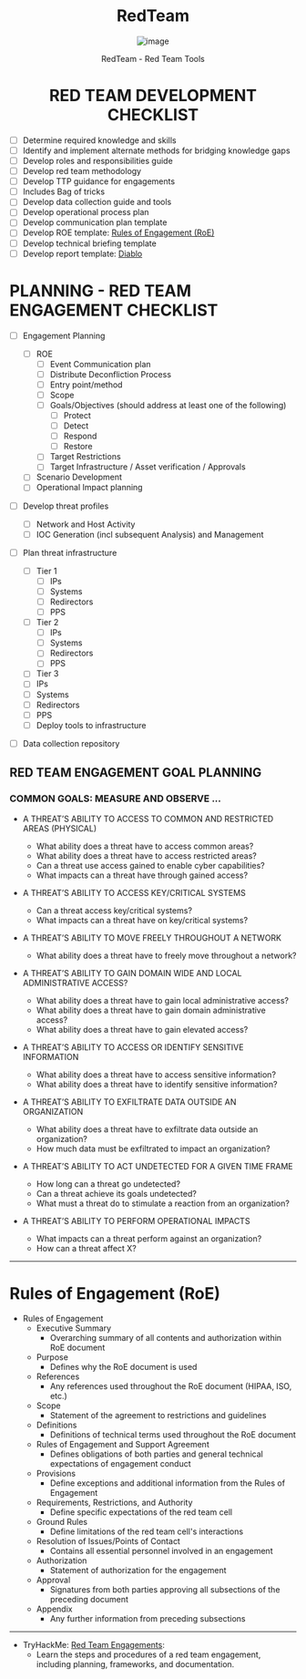 <div align="center">

# RedTeam

![image](https://user-images.githubusercontent.com/51442719/170375086-701a2ab3-7421-41d5-a61b-1b28b6018100.png)

RedTeam - Red Team Tools

# RED TEAM DEVELOPMENT CHECKLIST

</div>

- [ ] Determine required knowledge and skills
- [ ] Identify and implement alternate methods for bridging knowledge gaps
- [ ] Develop roles and responsibilities guide
- [ ] Develop red team methodology
- [ ] Develop TTP guidance for engagements
- [ ] Includes Bag of tricks
- [ ] Develop data collection guide and tools
- [ ] Develop operational process plan
- [ ] Develop communication plan template
- [ ] Develop ROE template:  [Rules of Engagement (RoE)]()
- [ ] Develop technical briefing template
- [ ] Develop report template: [Diablo](https://github.com/Anlominus/Diablo)

# PLANNING - RED TEAM ENGAGEMENT CHECKLIST
- [ ] Engagement Planning
  - [ ] ROE
    - [ ] Event Communication plan
    - [ ] Distribute Deconfliction Process
    - [ ] Entry point/method
    - [ ] Scope
    - [ ] Goals/Objectives (should address at least one of the following)
      - [ ] Protect
      - [ ] Detect
      - [ ] Respond
      - [ ] Restore
    - [ ] Target Restrictions
    - [ ] Target Infrastructure / Asset verification / Approvals
  - [ ] Scenario Development
  - [ ] Operational Impact planning
- [ ] Develop threat profiles
    - [ ] Network and Host Activity
    - [ ] IOC Generation (incl subsequent Analysis) and Management
- [ ] Plan threat infrastructure
  - [ ] Tier 1
    - [ ] IPs
    - [ ] Systems
    - [ ] Redirectors
    - [ ] PPS
  - [ ] Tier 2
    - [ ] IPs
    - [ ] Systems
    - [ ] Redirectors
    - [ ] PPS
  - [ ] Tier 3
  - [ ] IPs
  - [ ] Systems
  - [ ] Redirectors
  - [ ] PPS
  - [ ] Deploy tools to infrastructure
- [ ] Data collection repository


## RED TEAM ENGAGEMENT GOAL PLANNING
### COMMON GOALS: MEASURE AND OBSERVE ...
- A THREAT’S ABILITY TO ACCESS TO COMMON AND RESTRICTED AREAS (PHYSICAL)
  - What ability does a threat have to access common areas?
  - What ability does a threat have to access restricted areas?
  - Can a threat use access gained to enable cyber capabilities?
  - What impacts can a threat have through gained access?

- A THREAT’S ABILITY TO ACCESS KEY/CRITICAL SYSTEMS
  - Can a threat access key/critical systems?
  - What impacts can a threat have on key/critical systems?

- A THREAT’S ABILITY TO MOVE FREELY THROUGHOUT A NETWORK
  - What ability does a threat have to freely move throughout a network?

- A THREAT’S ABILITY TO GAIN DOMAIN WIDE AND LOCAL ADMINISTRATIVE ACCESS?
  - What ability does a threat have to gain local administrative access?
  - What ability does a threat have to gain domain administrative access?
  - What ability does a threat have to gain elevated access?

- A THREAT’S ABILITY TO ACCESS OR IDENTIFY SENSITIVE INFORMATION
  - What ability does a threat have to access sensitive information?
  - What ability does a threat have to identify sensitive information?

- A THREAT’S ABILITY TO EXFILTRATE DATA OUTSIDE AN ORGANIZATION
  - What ability does a threat have to exfiltrate data outside an organization?
  - How much data must be exfiltrated to impact an organization?

- A THREAT’S ABILITY TO ACT UNDETECTED FOR A GIVEN TIME FRAME
  - How long can a threat go undetected?
  - Can a threat achieve its goals undetected?
  - What must a threat do to stimulate a reaction from an organization?

- A THREAT’S ABILITY TO PERFORM OPERATIONAL IMPACTS
  - What impacts can a threat perform against an organization?
  - How can a threat affect X?

---

# Rules of Engagement (RoE)
- Rules of Engagement
  - Executive Summary	
    - Overarching summary of all contents and authorization within RoE document
  - Purpose
    - Defines why the RoE document is used
  - References	
    - Any references used throughout the RoE document (HIPAA, ISO, etc.)
  - Scope
    - Statement of the agreement to restrictions and guidelines
  - Definitions 
    - Definitions of technical terms used throughout the RoE document
  - Rules of Engagement and Support Agreement	
    - Defines obligations of both parties and general technical expectations of engagement conduct
  - Provisions	
    - Define exceptions and additional information from the Rules of Engagement
  - Requirements, Restrictions, and Authority 
    - Define specific expectations of the red team cell
  - Ground Rules
    - Define limitations of the red team cell's interactions
  - Resolution of Issues/Points of Contact
    - Contains all essential personnel involved in an engagement
  - Authorization
    - Statement of authorization for the engagement
  - Approval 
    - Signatures from both parties approving all subsections of the preceding document
  - Appendix
    - Any further information from preceding subsections	


  


---


- TryHackMe: [Red Team Engagements](https://tryhackme.com/room/redteamengagements): 
  - Learn the steps and procedures of a red team engagement, including planning, frameworks, and documentation.
  
  
